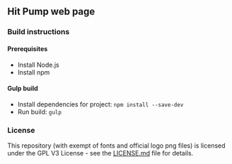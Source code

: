 ## Hit Pump web page

### Build instructions

#### Prerequisites
* Install Node.js
* Install npm

#### Gulp build
* Install dependencies for project: `npm install --save-dev`
* Run build: `gulp`


### License

This repository (with exempt of fonts and official logo png files) is licensed under the GPL V3 License - see the [LICENSE.md](LICENSE.md) file for details.